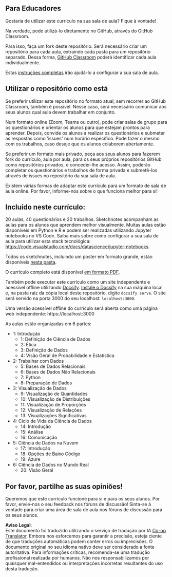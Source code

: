 <!--
CO_OP_TRANSLATOR_METADATA:
{
  "original_hash": "87f157ea00d36c1d12c14390d9852b50",
  "translation_date": "2025-08-24T20:47:55+00:00",
  "source_file": "for-teachers.md",
  "language_code": "pt"
}
-->
## Para Educadores

Gostaria de utilizar este currículo na sua sala de aula? Fique à vontade!

Na verdade, pode utilizá-lo diretamente no GitHub, através do GitHub Classroom.

Para isso, faça um fork deste repositório. Será necessário criar um repositório para cada aula, extraindo cada pasta para um repositório separado. Dessa forma, [GitHub Classroom](https://classroom.github.com/classrooms) poderá identificar cada aula individualmente.

Estas [instruções completas](https://github.blog/2020-03-18-set-up-your-digital-classroom-with-github-classroom/) irão ajudá-lo a configurar a sua sala de aula.

## Utilizar o repositório como está

Se preferir utilizar este repositório no formato atual, sem recorrer ao GitHub Classroom, também é possível. Nesse caso, será necessário comunicar aos seus alunos qual aula devem trabalhar em conjunto.

Num formato online (Zoom, Teams ou outro), pode criar salas de grupo para os questionários e orientar os alunos para que estejam prontos para aprender. Depois, convide os alunos a realizar os questionários e submeter as respostas como 'issues' num horário específico. Pode fazer o mesmo com os trabalhos, caso deseje que os alunos colaborem abertamente.

Se preferir um formato mais privado, peça aos seus alunos para fazerem fork do currículo, aula por aula, para os seus próprios repositórios GitHub como repositórios privados, e conceder-lhe acesso. Assim, poderão completar os questionários e trabalhos de forma privada e submetê-los através de issues no repositório da sua sala de aula.

Existem várias formas de adaptar este currículo para um formato de sala de aula online. Por favor, informe-nos sobre o que funciona melhor para si!

## Incluído neste currículo:

20 aulas, 40 questionários e 20 trabalhos. Sketchnotes acompanham as aulas para os alunos que aprendem melhor visualmente. Muitas aulas estão disponíveis em Python e R e podem ser realizadas utilizando Jupyter notebooks no VS Code. Saiba mais sobre como configurar a sua sala de aula para utilizar esta stack tecnológica: https://code.visualstudio.com/docs/datascience/jupyter-notebooks.

Todos os sketchnotes, incluindo um poster em formato grande, estão disponíveis [nesta pasta](../../sketchnotes).

O currículo completo está disponível [em formato PDF](../../pdf/readme.pdf).

Também pode executar este currículo como um site independente e acessível offline utilizando [Docsify](https://docsify.js.org/#/). [Instale o Docsify](https://docsify.js.org/#/quickstart) na sua máquina local e, na pasta raiz da cópia local deste repositório, digite `docsify serve`. O site será servido na porta 3000 do seu localhost: `localhost:3000`.

Uma versão acessível offline do currículo será aberta como uma página web independente: https://localhost:3000

As aulas estão organizadas em 6 partes:

- 1: Introdução
    - 1: Definição de Ciência de Dados
    - 2: Ética
    - 3: Definição de Dados
    - 4: Visão Geral de Probabilidade e Estatística
- 2: Trabalhar com Dados
    - 5: Bases de Dados Relacionais
    - 6: Bases de Dados Não Relacionais
    - 7: Python
    - 8: Preparação de Dados
- 3: Visualização de Dados
    - 9: Visualização de Quantidades
    - 10: Visualização de Distribuições
    - 11: Visualização de Proporções
    - 12: Visualização de Relações
    - 13: Visualizações Significativas
- 4: Ciclo de Vida da Ciência de Dados
    - 14: Introdução
    - 15: Análise
    - 16: Comunicação
- 5: Ciência de Dados na Nuvem
    - 17: Introdução
    - 18: Opções de Baixo Código
    - 19: Azure
- 6: Ciência de Dados no Mundo Real
    - 20: Visão Geral

## Por favor, partilhe as suas opiniões!

Queremos que este currículo funcione para si e para os seus alunos. Por favor, envie-nos o seu feedback nos fóruns de discussão! Sinta-se à vontade para criar uma área de sala de aula nos fóruns de discussão para os seus alunos.

**Aviso Legal**:  
Este documento foi traduzido utilizando o serviço de tradução por IA [Co-op Translator](https://github.com/Azure/co-op-translator). Embora nos esforcemos para garantir a precisão, esteja ciente de que traduções automáticas podem conter erros ou imprecisões. O documento original no seu idioma nativo deve ser considerado a fonte autoritativa. Para informações críticas, recomenda-se uma tradução profissional realizada por humanos. Não nos responsabilizamos por quaisquer mal-entendidos ou interpretações incorretas resultantes do uso desta tradução.